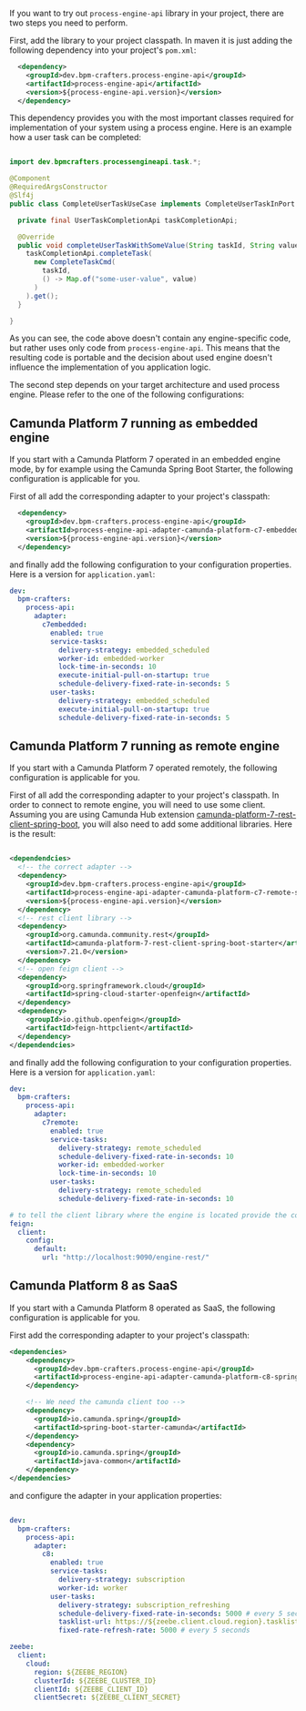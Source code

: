 If you want to try out `process-engine-api` library in your project, there are two steps you need to perform.

First, add the library to your project classpath. In maven it is just adding the following dependency into your 
project's `pom.xml`:

```xml 
  <dependency>
    <groupId>dev.bpm-crafters.process-engine-api</groupId>
    <artifactId>process-engine-api</artifactId>
    <version>${process-engine-api.version}</version>
  </dependency>
```

This dependency provides you with the most important classes required for implementation of your system using
a process engine. Here is an example how a user task can be completed:

```java

import dev.bpmcrafters.processengineapi.task.*;

@Component
@RequiredArgsConstructor
@Slf4j
public class CompleteUserTaskUseCase implements CompleteUserTaskInPort {

  private final UserTaskCompletionApi taskCompletionApi;

  @Override
  public void completeUserTaskWithSomeValue(String taskId, String value) {
    taskCompletionApi.completeTask(
      new CompleteTaskCmd(
        taskId,
        () -> Map.of("some-user-value", value)
      )
    ).get();
  }

}

```

As you can see, the code above doesn't contain any engine-specific code, but rather uses only code from `process-engine-api`.
This means that the resulting code is portable and the decision about used engine doesn't influence the implementation
of you application logic.

The second step depends on your target architecture and used process engine. Please refer to the one of the following
configurations:

## Camunda Platform 7 running as embedded engine

If you start with a Camunda Platform 7 operated in an embedded engine mode, by for example using the Camunda Spring Boot Starter,
the following configuration is applicable for you. 

First of all add the corresponding adapter to your project's classpath:

```xml 
  <dependency>
    <groupId>dev.bpm-crafters.process-engine-api</groupId>
    <artifactId>process-engine-api-adapter-camunda-platform-c7-embedded-spring-boot-starter</artifactId>
    <version>${process-engine-api.version}</version>
  </dependency>
```

and finally add the following configuration to your configuration properties. Here is a version for `application.yaml`:

```yaml 
dev:
  bpm-crafters:
    process-api:
      adapter:
        c7embedded:
          enabled: true
          service-tasks:
            delivery-strategy: embedded_scheduled
            worker-id: embedded-worker
            lock-time-in-seconds: 10
            execute-initial-pull-on-startup: true
            schedule-delivery-fixed-rate-in-seconds: 5
          user-tasks:
            delivery-strategy: embedded_scheduled
            execute-initial-pull-on-startup: true
            schedule-delivery-fixed-rate-in-seconds: 5

```

## Camunda Platform 7 running as remote engine

If you start with a Camunda Platform 7 operated remotely, the following configuration is applicable for you.

First of all add the corresponding adapter to your project's classpath. In order to connect to remote engine,
you will need to use some client. Assuming you are using Camunda Hub extension [camunda-platform-7-rest-client-spring-boot](https://github.com/camunda-community-hub/camunda-platform-7-rest-client-spring-boot),
you will also need to add some additional libraries. Here is the result:

```xml

<dependendcies>
  <!-- the correct adapter -->
  <dependency>
    <groupId>dev.bpm-crafters.process-engine-api</groupId>
    <artifactId>process-engine-api-adapter-camunda-platform-c7-remote-spring-boot-starter</artifactId>
    <version>${process-engine-api.version}</version>
  </dependency>
  <!-- rest client library --> 
  <dependency>
    <groupId>org.camunda.community.rest</groupId>
    <artifactId>camunda-platform-7-rest-client-spring-boot-starter</artifactId>
    <version>7.21.0</version>
  </dependency>
  <!-- open feign client -->
  <dependency>
    <groupId>org.springframework.cloud</groupId>
    <artifactId>spring-cloud-starter-openfeign</artifactId>
  </dependency>
  <dependency>
    <groupId>io.github.openfeign</groupId>
    <artifactId>feign-httpclient</artifactId>
  </dependency>
</dependendcies>

```

and finally add the following configuration to your configuration properties. Here is a version for `application.yaml`:

```yaml 
dev:
  bpm-crafters:
    process-api:
      adapter:
        c7remote:
          enabled: true
          service-tasks:
            delivery-strategy: remote_scheduled
            schedule-delivery-fixed-rate-in-seconds: 10
            worker-id: embedded-worker
            lock-time-in-seconds: 10
          user-tasks:
            delivery-strategy: remote_scheduled
            schedule-delivery-fixed-rate-in-seconds: 10

# to tell the client library where the engine is located provide the correct details below:
feign:
  client:
    config:
      default:
        url: "http://localhost:9090/engine-rest/"

```

## Camunda Platform 8 as SaaS

If you start with a Camunda Platform 8 operated as SaaS, the following configuration is applicable for you.

First add the corresponding adapter to your project's classpath:

```xml 
<dependencies>
    <dependency>
      <groupId>dev.bpm-crafters.process-engine-api</groupId>
      <artifactId>process-engine-api-adapter-camunda-platform-c8-spring-boot-starter</artifactId>
    </dependency>

    <!-- We need the camunda client too -->
    <dependency>
      <groupId>io.camunda.spring</groupId>
      <artifactId>spring-boot-starter-camunda</artifactId>
    </dependency>
    <dependency>
      <groupId>io.camunda.spring</groupId>
      <artifactId>java-common</artifactId>
    </dependency>
</dependencies>
```

and configure the adapter in your application properties:

```yaml

dev:
  bpm-crafters:
    process-api:
      adapter:
        c8:
          enabled: true
          service-tasks:
            delivery-strategy: subscription
            worker-id: worker
          user-tasks:
            delivery-strategy: subscription_refreshing
            schedule-delivery-fixed-rate-in-seconds: 5000 # every 5 seconds
            tasklist-url: https://${zeebe.client.cloud.region}.tasklist.camunda.io/${zeebe.client.cloud.clusterId}
            fixed-rate-refresh-rate: 5000 # every 5 seconds

zeebe:
  client:
    cloud:
      region: ${ZEEBE_REGION}
      clusterId: ${ZEEBE_CLUSTER_ID}
      clientId: ${ZEEBE_CLIENT_ID}
      clientSecret: ${ZEEBE_CLIENT_SECRET}

```
